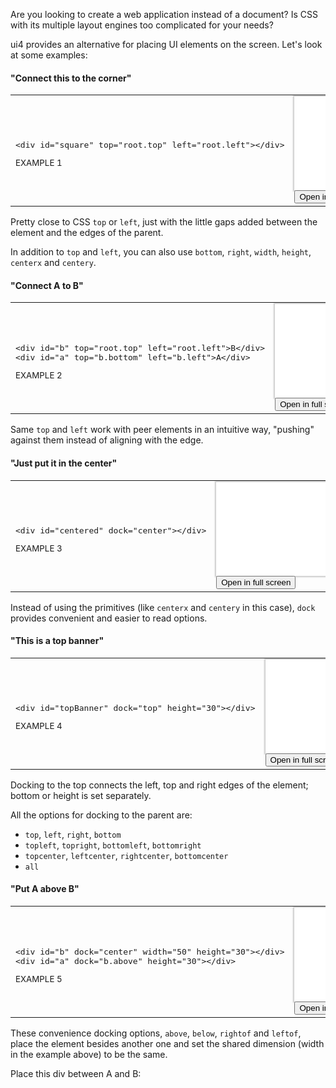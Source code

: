 Are you looking to create a web application instead of a document?
Is CSS with its multiple layout engines too complicated for your needs? 

ui4 provides an alternative for placing UI elements on the screen. Let's look at some examples:

#### "Connect this to the corner"

<table>
<tr>
<td><pre>&lt;div id="square" top="root.top" left="root.left">&lt;/div></pre><sup>EXAMPLE 1</sup></td>
<td><iframe style="border-style:none;box-shadow:0px 0px 2px 2px rgba(0,0,0,0.2);" src="examples/example0001.html"></iframe><button onclick="location.href='examples/example0001.html'">Open in full screen</button></td>
</tr>
</table>

Pretty close to CSS `top` or `left`, just with the little gaps added between the element and the
edges of the parent.

In addition to `top` and `left`, you can also use `bottom`, `right`, `width`, `height`, `centerx`
and `centery`.

#### "Connect A to B"

<table>
<tr>
<td><pre>&lt;div id="b" top="root.top" left="root.left">B&lt;/div>
&lt;div id="a" top="b.bottom" left="b.left">A&lt;/div></pre><sup>EXAMPLE 2</sup></td>
<td><iframe style="border-style:none;box-shadow:0px 0px 2px 2px rgba(0,0,0,0.2);" src="examples/example0002.html"></iframe><button onclick="location.href='examples/example0002.html'">Open in full screen</button></td>
</tr>
</table>

Same `top` and `left` work with peer elements in an intuitive way, "pushing" against them instead
of aligning with the edge.

#### "Just put it in the center"

<table>
<tr>
<td><pre>&lt;div id="centered" dock="center">&lt;/div></pre><sup>EXAMPLE 3</sup></td>
<td><iframe style="border-style:none;box-shadow:0px 0px 2px 2px rgba(0,0,0,0.2);" src="examples/example0003.html"></iframe><button onclick="location.href='examples/example0003.html'">Open in full screen</button></td>
</tr>
</table>

Instead of using the primitives (like `centerx` and `centery` in this case), `dock` provides
convenient and easier to read options.

#### "This is a top banner"

<table>
<tr>
<td><pre>&lt;div id="topBanner" dock="top" height="30">&lt;/div></pre><sup>EXAMPLE 4</sup></td>
<td><iframe style="border-style:none;box-shadow:0px 0px 2px 2px rgba(0,0,0,0.2);" src="examples/example0004.html"></iframe><button onclick="location.href='examples/example0004.html'">Open in full screen</button></td>
</tr>
</table>

Docking to the top connects the left, top and right edges of the element; bottom or height is set
separately.

All the options for docking to the parent are:
- `top`, `left`, `right`, `bottom`
- `topleft`, `topright`, `bottomleft`, `bottomright`
- `topcenter`, `leftcenter`, `rightcenter`, `bottomcenter`
- `all`

#### "Put A above B"

<table>
<tr>
<td><pre>&lt;div id="b" dock="center" width="50" height="30">&lt;/div>
&lt;div id="a" dock="b.above" height="30">&lt;/div></pre><sup>EXAMPLE 5</sup></td>
<td><iframe style="border-style:none;box-shadow:0px 0px 2px 2px rgba(0,0,0,0.2);" src="examples/example0005.html"></iframe><button onclick="location.href='examples/example0005.html'">Open in full screen</button></td>
</tr>
</table>

These convenience docking options, `above`, `below`, `rightof` and `leftof`, place the element
besides another one and set the shared dimension (width in the example above) to be the same.

Place this div between A and B: